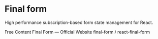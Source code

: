# Final form

High performance subscription-based form state management for React.

<ResourceGroupTitle>Free Content</ResourceGroupTitle>
<BadgeLink colorScheme='blue' badgeText='Official Website' href='https://final-form.org/react'>Final Form — Official Website</BadgeLink>
<BadgeLink colorScheme='blue' badgeText='GitHub Repository' href='https://github.com/final-form/react-final-form'>final-form / react-final-form</BadgeLink>
